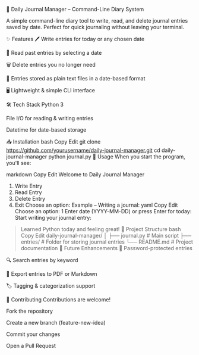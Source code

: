 📓 Daily Journal Manager – Command-Line Diary System



A simple command-line diary tool to write, read, and delete journal entries saved by date. Perfect for quick journaling without leaving your terminal.

✨ Features
🖊 Write entries for today or any chosen date

📖 Read past entries by selecting a date

🗑 Delete entries you no longer need

📂 Entries stored as plain text files in a date-based format

🖥 Lightweight & simple CLI interface

🛠 Tech Stack
Python 3

File I/O for reading & writing entries

Datetime for date-based storage

📥 Installation
bash
Copy
Edit
git clone https://github.com/yourusername/daily-journal-manager.git
cd daily-journal-manager
python journal.py
🚀 Usage
When you start the program, you'll see:

markdown
Copy
Edit
Welcome to Daily Journal Manager
1. Write Entry
2. Read Entry
3. Delete Entry
4. Exit
Choose an option:
Example – Writing a journal:
yaml
Copy
Edit
Choose an option: 1
Enter date (YYYY-MM-DD) or press Enter for today:
Start writing your journal entry:
> Learned Python today and feeling great!
📂 Project Structure
bash
Copy
Edit
daily-journal-manager/
│
├── journal.py         # Main script
├── entries/           # Folder for storing journal entries
└── README.md          # Project documentation
🔮 Future Enhancements
🔑 Password-protected entries

🔍 Search entries by keyword

📑 Export entries to PDF or Markdown

🏷 Tagging & categorization support

🤝 Contributing
Contributions are welcome!

Fork the repository

Create a new branch (feature-new-idea)

Commit your changes

Open a Pull Request

